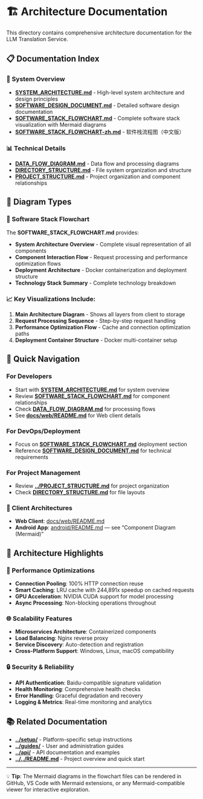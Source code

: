 # 🏗️ Architecture Documentation

This directory contains comprehensive architecture documentation for the LLM Translation Service.

## 📋 Documentation Index

### 🎯 System Overview
- **[SYSTEM_ARCHITECTURE.md](SYSTEM_ARCHITECTURE.md)** - High-level system architecture and design principles
- **[SOFTWARE_DESIGN_DOCUMENT.md](SOFTWARE_DESIGN_DOCUMENT.md)** - Detailed software design documentation
- **[SOFTWARE_STACK_FLOWCHART.md](SOFTWARE_STACK_FLOWCHART.md)** - Complete software stack visualization with Mermaid diagrams
- **[SOFTWARE_STACK_FLOWCHART-zh.md](SOFTWARE_STACK_FLOWCHART-zh.md)** - 软件栈流程图（中文版）

### 📊 Technical Details
- **[DATA_FLOW_DIAGRAM.md](DATA_FLOW_DIAGRAM.md)** - Data flow and processing diagrams
- **[DIRECTORY_STRUCTURE.md](DIRECTORY_STRUCTURE.md)** - File system organization and structure
- **[PROJECT_STRUCTURE.md](../PROJECT_STRUCTURE.md)** - Project organization and component relationships

## 🎨 Diagram Types

### 🔄 Software Stack Flowchart
The **SOFTWARE_STACK_FLOWCHART.md** provides:
- **System Architecture Overview** - Complete visual representation of all components
- **Component Interaction Flow** - Request processing and performance optimization flows
- **Deployment Architecture** - Docker containerization and deployment structure
- **Technology Stack Summary** - Complete technology breakdown

### 📈 Key Visualizations Include:
1. **Main Architecture Diagram** - Shows all layers from client to storage
2. **Request Processing Sequence** - Step-by-step request handling
3. **Performance Optimization Flow** - Cache and connection optimization paths
4. **Deployment Container Structure** - Docker multi-container setup

## 🌟 Quick Navigation

### For Developers
- Start with **[SYSTEM_ARCHITECTURE.md](SYSTEM_ARCHITECTURE.md)** for system overview
- Review **[SOFTWARE_STACK_FLOWCHART.md](SOFTWARE_STACK_FLOWCHART.md)** for component relationships
- Check **[DATA_FLOW_DIAGRAM.md](DATA_FLOW_DIAGRAM.md)** for processing flows
- See **[docs/web/README.md](../web/README.md)** for Web client details

### For DevOps/Deployment
- Focus on **[SOFTWARE_STACK_FLOWCHART.md](SOFTWARE_STACK_FLOWCHART.md)** deployment section
- Reference **[SOFTWARE_DESIGN_DOCUMENT.md](SOFTWARE_DESIGN_DOCUMENT.md)** for technical requirements

### For Project Management
- Review **[../PROJECT_STRUCTURE.md](../PROJECT_STRUCTURE.md)** for project organization
- Check **[DIRECTORY_STRUCTURE.md](DIRECTORY_STRUCTURE.md)** for file layouts

### 📱 Client Architectures
- **Web Client**: [docs/web/README.md](../web/README.md)
- **Android App**: [android/README.md](../../android/README.md) — see “Component Diagram (Mermaid)”

## 🔧 Architecture Highlights

### 🚀 Performance Optimizations
- **Connection Pooling**: 100% HTTP connection reuse
- **Smart Caching**: LRU cache with 244,891x speedup on cached requests
- **GPU Acceleration**: NVIDIA CUDA support for model processing
- **Async Processing**: Non-blocking operations throughout

### 🌐 Scalability Features
- **Microservices Architecture**: Containerized components
- **Load Balancing**: Nginx reverse proxy
- **Service Discovery**: Auto-detection and registration
- **Cross-Platform Support**: Windows, Linux, macOS compatibility

### 🔒 Security & Reliability
- **API Authentication**: Baidu-compatible signature validation
- **Health Monitoring**: Comprehensive health checks
- **Error Handling**: Graceful degradation and recovery
- **Logging & Metrics**: Real-time monitoring and analytics

## 📚 Related Documentation

- **[../setup/](../setup/)** - Platform-specific setup instructions
- **[../guides/](../guides/)** - User and administration guides
- **[../api/](../api/)** - API documentation and examples
- **[../../README.md](../../README.md)** - Project overview and quick start

---

💡 **Tip**: The Mermaid diagrams in the flowchart files can be rendered in GitHub, VS Code with Mermaid extensions, or any Mermaid-compatible viewer for interactive exploration.
